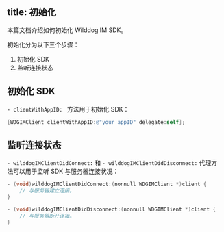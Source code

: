 title: 初始化
---

本篇文档介绍如何初始化 Wilddog IM SDK。

初始化分为以下三个步骤：
1. 初始化 SDK
2. 监听连接状态

## 初始化 SDK

`- clientWithAppID: ` 方法用于初始化 SDK：

```objectivec
[WDGIMClient clientWithAppID:@"your appID" delegate:self];

```

## 监听连接状态

`- wilddogIMClientDidConnect:` 和 `- wilddogIMClientDidDisconnect:` 代理方法可以用于监听 SDK 与服务器连接状况：
```objectivec
- (void)wilddogIMClientDidConnect:(nonnull WDGIMClient *)client {
	// 与服务器建立连接。
}

- (void)wilddogIMClientDidDisconnect:(nonnull WDGIMClient *)client {
	// 与服务器断开连接。
}
  
```


